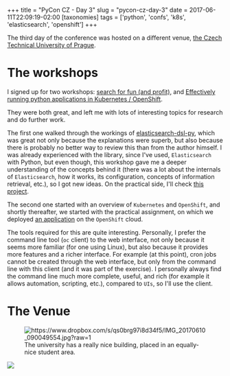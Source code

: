 +++
title = "PyCon CZ - Day 3"
slug = "pycon-cz-day-3"
date = 2017-06-11T22:09:19-02:00
[taxonomies]
tags = ['python', 'confs', 'k8s', 'elasticsearch', 'openshift']
+++

The third day of the conference was hosted on a different venue, [the
Czech Technical University of Prague](http://bit.ly/2sihbUj).

# The workshops

I signed up for two workshops: [search for fun (and
profit)](https://cz.pycon.org/2017/speakers/detail/workshop/3/#main),
and [Effectively running python applications in Kubernetes /
OpenShift](https://cz.pycon.org/2017/speakers/detail/workshop/5/#main).

They were both great, and left me with lots of interesting topics for
research and do further work.

The first one walked through the workings of
[elasticsearch-dsl-py](https://github.com/elastic/elasticsearch-dsl-py),
which was great not only because the explanations were superb, but also
because there is probably no better way to review this than from the
author himself. I was already experienced with the library, since I\'ve
used, `Elasticsearch` with Python, but even though, this workshop gave
me a deeper understanding of the concepts behind it (there was a lot
about the internals of `Elasticsearch`, how it works, its configuration,
concepts of information retrieval, etc.), so I got new ideas. On the
practical side, I\'ll check [this
project](https://github.com/HonzaKral/es-django-example).

The second one started with an overview of `Kubernetes` and `OpenShift`,
and shortly thereafter, we started with the practical assignment, on
which we deployed [an application](https://github.com/soltysh/blast) on
the `OpenShift` cloud.

The tools required for this are quite interesting. Personally, I prefer
the command line tool (`oc` client) to the web interface, not only
because it seems more familiar (for one using Linux), but also because
it provides more features and a richer interface. For example (at this
point), cron jobs cannot be created through the web interface, but only
from the command line with this client (and it was part of the
exercise). I personally always find the command line much more complete,
useful, and rich (for example it allows automation, scripting, etc.),
compared to `UIs`, so I\'ll use the client.

# The Venue

<figure>
<img
src="https://www.dropbox.com/s/qs0brg97i8d34f5/IMG_20170610_090049554.jpg?raw=1"
alt="https://www.dropbox.com/s/qs0brg97i8d34f5/IMG_20170610_090049554.jpg?raw=1" />
<figcaption>The university has a really nice building, placed in an
equally-nice student area.</figcaption>
</figure>

![](https://www.dropbox.com/s/xxajtzieem9p80m/IMG_20170610_094152721.jpg?raw=1)
